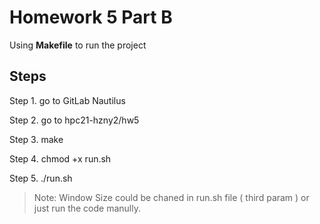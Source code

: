 # Homework 5 Part B

Using __Makefile__ to run the project

## Steps
Step 1. go to GitLab Nautilus

Step 2. go to hpc21-hzny2/hw5

Step 3. make

Step 4. chmod +x run.sh

Step 5. ./run.sh

> Note: Window Size could be chaned in run.sh file ( third param ) or just run the code manully.